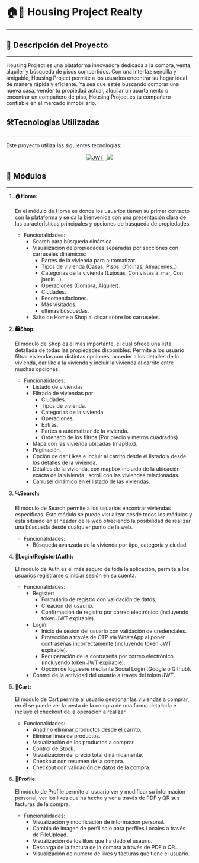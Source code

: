 # 🏠🏢 Housing Project Realty
---
## 📝 Descripción del Proyecto
---
Housing Project es una plataforma innovadora dedicada a la compra, venta, alquiler y búsqueda de pisos compartidos. Con una interfaz sencilla y amigable, Housing Project permite a los usuarios encontrar su hogar ideal de manera rápida y eficiente. Ya sea que estés buscando comprar una nueva casa, vender tu propiedad actual, alquilar un apartamento o encontrar un compañero de piso, Housing Project es tu compañero confiable en el mercado inmobiliario.

## 🛠️Tecnologías Utilizadas
---
Este proyecto utiliza las siguientes tecnologías:

<div align="center">
  <a href="https://jwt.io" rel="nofollow">
    <img src="https://jwt.io/img/pic_logo.svg" alt="JWT" style="max-width: 100px; margin-right: 5px;">
  </a>
  <a href="https://skillicons.dev" rel="nofollow">
    <img src="https://skillicons.dev/icons?i=mysql,php,js,jquery,html,css,a=15" style="max-width: 100%;">
  </a>
</div>

## 🔗 Módulos
---
1. **🏠Home:** <br><br>
    En el módulo de Home es donde los usuarios tienen su primer contacto con la plataforma y se da la bienvenida con una presentación clara de las características principales y opciones de búsqueda de propiedades.
    - Funcionalidades:
       - Search para búsqueda dinámica
       - Visualización de propiedades separadas por secciones con carruseles dinámicos:
            - Partes de la vivienda para automatizar.
            - Tipos de vivienda (Casas, Pisos, Oficinas, Almacenes..).
            - Categorias de la vivienda (Lujosas, Con vistas al mar, Con jardín...).
            - Operaciones (Compra, Alquiler).
            - Ciudades.
            - Recomendaciones.
            - Más visitados.
            - últimas búsquedas.
       - Salto de Home a Shop al clicar sobre los carruseles.
       

2. **🛍️Shop:** <br><br>
   El módulo de Shop es el más importante, el cual ofrece una lista detallada de todas las propiedades disponibles. Permite a los usuario filtrar viviendas con distintas opciones, acceder a los detalles de la vivienda, dar like a la vivienda y incluir la vivienda al carrito entre muchas opciones.
   - Funcionalidades:
       - Listado de viviendas
       - Filtrado de viviendas por:
            - Ciudades.
            - Tipos de vivienda.
            - Categorias de la vivienda.
            - Operaciones.
            - Extras.
            - Partes a automatizar de la vivienda.
            - Ordenado de los filtros (Por precio y metros cuadrados).
       - Mapa con las vivienda ubicadas (mapBox).
       - Paginación.
       - Opción de dar Likes e incluir al carrito desde el listado y desde los detalles de la vivienda.
       - Detalles de la vivienda, con mapbox incluido de la ubicación exacta de la vivienda , scroll con las viviendas relacionadas.
       - Carrusel dinámico en el listado de las viviendas.

3. **🔍Search:** <br><br>
    El módulo de Search permite a los usuarios encontrar viviendas específicas. Este módulo se puede visualizar desde todos los módulos y está situado en el header de la web ofreciendo la posibilidad de realizar una búsqueda desde cualquier punto de la web.
   - Funcionalidades:
       - Búsqueda avanzada de la vivienda por tipo, categoría y ciudad.
       
4. **🔑Login/Register(Auth):** <br><br>
    El módulo de Auth es el más seguro de toda la aplicación, permite a los usuarios registrarse o iniciar sesión en su cuenta.
   - Funcionalidades:
       - Register:
            - Formulario de registro con validación de datos.
            - Creación del usaurio.
            - Confirmación de registro por correo electrónico (incluyendo token JWT expirable).
       - Login:
            - Inicio de sesión del usuario con validación de credenciales.
            - Protección a través de OTP via WhatsApp al poner contraseñas incorrectamente (incluyendo token JWT expirable).
            - Recuperación de la contraseña por correo electrónico (incluyendo token JWT expirable).
            - Opción de logueare mediante Social Login (Google o Github).
        - Control de la actividad del usuario a través del token JWT.

5. **🛒Cart:** <br><br>
    El módulo de Cart permite al usuario gestionar las viviendas a comprar, en él se puede ver la cesta de la compra de una forma detallada e incluye el checkout de la operación a realizar.
   - Funcionalidades:
       - Añadir o eliminar productos desde el carrito.
       - Eliminar linea de productos.
       - Visualización de los productos a comprar.
       - Control de Stock.
       - Visualización del precio total dinámicamente.
       - Checkout con resumen de la compra.
       - Checkout con validación de datos de la compra.

6. **👤Profile:** <br><br>
   El módulo de Profile permite al usuario ver y modificar su información personal, ver los likes que ha hecho y ver a través de PDF y QR sus facturas de la compra.
   - Funcionalidades:
       - Visualización y modificación de información personal.
       - Cambio de imagen de perfil solo para perfiles Locales a través de FileUpload.
       - Visualización de los likes que ha dado el usaurio.
       - Descarga de la factura de la compra a través de PDF o QR..
       - Visualización de numero de likes y facturas que tiene el usuario.
